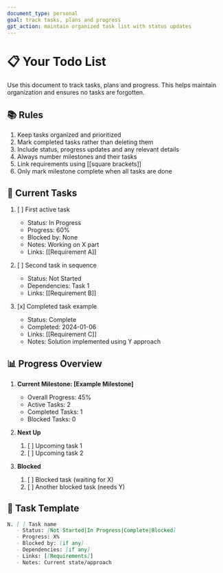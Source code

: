 ```yaml
---
document_type: personal
goal: track tasks, plans and progress
gpt_action: maintain organized task list with status updates
---
```


# 📋 Your Todo List

Use this document to track tasks, plans and progress. This helps maintain organization and ensures no tasks are forgotten.

## 📚 Rules

1. Keep tasks organized and prioritized
2. Mark completed tasks rather than deleting them
3. Include status, progress updates and any relevant details
4. Always number milestones and their tasks
5. Link requirements using [[square brackets]]
6. Only mark milestone complete when all tasks are done

## 🎯 Current Tasks

1. [ ] First active task
   - Status: In Progress
   - Progress: 60%
   - Blocked by: None
   - Notes: Working on X part
   - Links: [[Requirement A]]

2. [ ] Second task in sequence
   - Status: Not Started
   - Dependencies: Task 1
   - Links: [[Requirement B]]

3. [x] Completed task example
   - Status: Complete
   - Completed: 2024-01-06
   - Links: [[Requirement C]]
   - Notes: Solution implemented using Y approach

## 📊 Progress Overview

1. **Current Milestone: [Example Milestone]**
   - Overall Progress: 45%
   - Active Tasks: 2
   - Completed Tasks: 1
   - Blocked Tasks: 0

2. **Next Up**
   1. [ ] Upcoming task 1
   2. [ ] Upcoming task 2

3. **Blocked**
   1. [ ] Blocked task (waiting for X)
   2. [ ] Another blocked task (needs Y)

## 📝 Task Template

```markdown
N. [ ] Task name
   - Status: [Not Started|In Progress|Complete|Blocked]
   - Progress: X%
   - Blocked by: [if any]
   - Dependencies: [if any]
   - Links: [[Requirements]]
   - Notes: Current state/approach
``` 